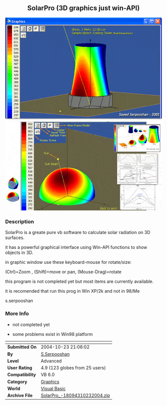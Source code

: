 ﻿<div align="center">

## SolarPro \(3D graphics just win\-API\)

<img src="PIC200410231540459438.gif">
</div>

### Description

SolarPro is a greate pure vb software to calculate solar radiation on 3D surfaces.

it has a powerful graphical interface using Win-API functions to show objects in 3D.

in graphic window use these keyboard-mouse for rotate/size:

(Ctrl)=Zoom , (Shift)=move or pan, (Mouse-Drag)=rotate

this program is not completed yet but most items are currently available.

it is recomended that run this prog in Win XP/2k and not in 98/Me

s.serpooshan
 
### More Info
 
- not completed yet

- some problems exist in Win98 platform


<span>             |<span>
---                |---
**Submitted On**   |2004-10-23 21:06:02
**By**             |[S\.Serpooshan](https://github.com/Planet-Source-Code/PSCIndex/blob/master/ByAuthor/s-serpooshan.md)
**Level**          |Advanced
**User Rating**    |4.9 (123 globes from 25 users)
**Compatibility**  |VB 6\.0
**Category**       |[Graphics](https://github.com/Planet-Source-Code/PSCIndex/blob/master/ByCategory/graphics__1-46.md)
**World**          |[Visual Basic](https://github.com/Planet-Source-Code/PSCIndex/blob/master/ByWorld/visual-basic.md)
**Archive File**   |[SolarPro\_\-18094310232004\.zip](https://github.com/Planet-Source-Code/s-serpooshan-solarpro-3d-graphics-just-win-api__1-56890/archive/master.zip)








